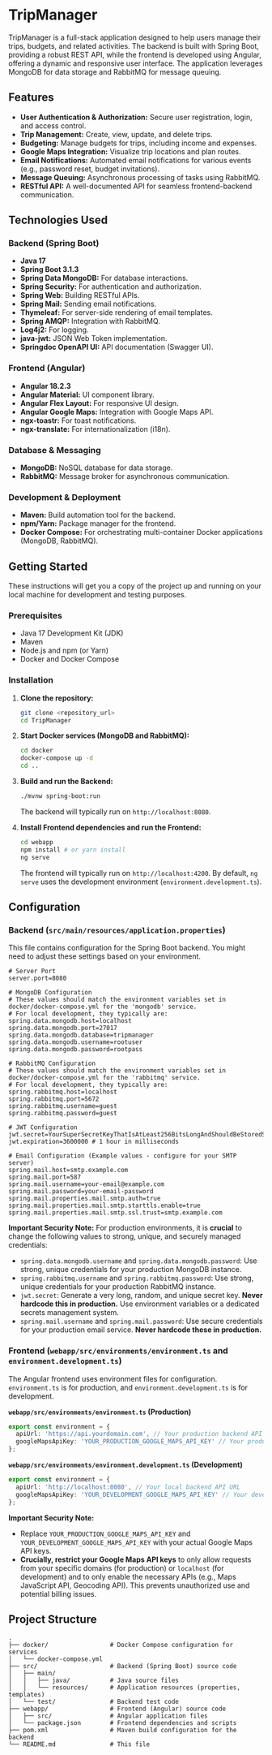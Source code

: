# TripManager

TripManager is a full-stack application designed to help users manage their trips, budgets, and related activities. The backend is built with Spring Boot, providing a robust REST API, while the frontend is developed using Angular, offering a dynamic and responsive user interface. The application leverages MongoDB for data storage and RabbitMQ for message queuing.

## Features

*   **User Authentication & Authorization:** Secure user registration, login, and access control.
*   **Trip Management:** Create, view, update, and delete trips.
*   **Budgeting:** Manage budgets for trips, including income and expenses.
*   **Google Maps Integration:** Visualize trip locations and plan routes.
*   **Email Notifications:** Automated email notifications for various events (e.g., password reset, budget invitations).
*   **Message Queuing:** Asynchronous processing of tasks using RabbitMQ.
*   **RESTful API:** A well-documented API for seamless frontend-backend communication.

## Technologies Used

### Backend (Spring Boot)

*   **Java 17**
*   **Spring Boot 3.1.3**
*   **Spring Data MongoDB:** For database interactions.
*   **Spring Security:** For authentication and authorization.
*   **Spring Web:** Building RESTful APIs.
*   **Spring Mail:** Sending email notifications.
*   **Thymeleaf:** For server-side rendering of email templates.
*   **Spring AMQP:** Integration with RabbitMQ.
*   **Log4j2:** For logging.
*   **java-jwt:** JSON Web Token implementation.
*   **Springdoc OpenAPI UI:** API documentation (Swagger UI).

### Frontend (Angular)

*   **Angular 18.2.3**
*   **Angular Material:** UI component library.
*   **Angular Flex Layout:** For responsive UI design.
*   **Angular Google Maps:** Integration with Google Maps API.
*   **ngx-toastr:** For toast notifications.
*   **ngx-translate:** For internationalization (i18n).

### Database & Messaging

*   **MongoDB:** NoSQL database for data storage.
*   **RabbitMQ:** Message broker for asynchronous communication.

### Development & Deployment

*   **Maven:** Build automation tool for the backend.
*   **npm/Yarn:** Package manager for the frontend.
*   **Docker Compose:** For orchestrating multi-container Docker applications (MongoDB, RabbitMQ).

## Getting Started

These instructions will get you a copy of the project up and running on your local machine for development and testing purposes.

### Prerequisites

*   Java 17 Development Kit (JDK)
*   Maven
*   Node.js and npm (or Yarn)
*   Docker and Docker Compose

### Installation

1.  **Clone the repository:**
    ```bash
    git clone <repository_url>
    cd TripManager
    ```

2.  **Start Docker services (MongoDB and RabbitMQ):**
    ```bash
    cd docker
    docker-compose up -d
    cd ..
    ```

3.  **Build and run the Backend:**
    ```bash
    ./mvnw spring-boot:run
    ```
    The backend will typically run on `http://localhost:8080`.

4.  **Install Frontend dependencies and run the Frontend:**
    ```bash
    cd webapp
    npm install # or yarn install
    ng serve
    ```
    The frontend will typically run on `http://localhost:4200`. By default, `ng serve` uses the development environment (`environment.development.ts`).

## Configuration

### Backend (`src/main/resources/application.properties`)

This file contains configuration for the Spring Boot backend. You might need to adjust these settings based on your environment.

```properties
# Server Port
server.port=8080

# MongoDB Configuration
# These values should match the environment variables set in docker/docker-compose.yml for the 'mongodb' service.
# For local development, they typically are:
spring.data.mongodb.host=localhost
spring.data.mongodb.port=27017
spring.data.mongodb.database=tripmanager
spring.data.mongodb.username=rootuser
spring.data.mongodb.password=rootpass

# RabbitMQ Configuration
# These values should match the environment variables set in docker/docker-compose.yml for the 'rabbitmq' service.
# For local development, they typically are:
spring.rabbitmq.host=localhost
spring.rabbitmq.port=5672
spring.rabbitmq.username=guest
spring.rabbitmq.password=guest

# JWT Configuration
jwt.secret=YourSuperSecretKeyThatIsAtLeast256BitsLongAndShouldBeStoredSecurely
jwt.expiration=3600000 # 1 hour in milliseconds

# Email Configuration (Example values - configure for your SMTP server)
spring.mail.host=smtp.example.com
spring.mail.port=587
spring.mail.username=your-email@example.com
spring.mail.password=your-email-password
spring.mail.properties.mail.smtp.auth=true
spring.mail.properties.mail.smtp.starttls.enable=true
spring.mail.properties.mail.smtp.ssl.trust=smtp.example.com
```
**Important Security Note:**
For production environments, it is **crucial** to change the following values to strong, unique, and securely managed credentials:
*   `spring.data.mongodb.username` and `spring.data.mongodb.password`: Use strong, unique credentials for your production MongoDB instance.
*   `spring.rabbitmq.username` and `spring.rabbitmq.password`: Use strong, unique credentials for your production RabbitMQ instance.
*   `jwt.secret`: Generate a very long, random, and unique secret key. **Never hardcode this in production.** Use environment variables or a dedicated secrets management system.
*   `spring.mail.username` and `spring.mail.password`: Use secure credentials for your production email service. **Never hardcode these in production.**

### Frontend (`webapp/src/environments/environment.ts` and `environment.development.ts`)

The Angular frontend uses environment files for configuration. `environment.ts` is for production, and `environment.development.ts` is for development.

**`webapp/src/environments/environment.ts` (Production)**
```typescript
export const environment = {
  apiUrl: 'https://api.yourdomain.com', // Your production backend API URL
  googleMapsApiKey: 'YOUR_PRODUCTION_GOOGLE_MAPS_API_KEY' // Your production Google Maps API Key
};
```

**`webapp/src/environments/environment.development.ts` (Development)**
```typescript
export const environment = {
  apiUrl: 'http://localhost:8080', // Your local backend API URL
  googleMapsApiKey: 'YOUR_DEVELOPMENT_GOOGLE_MAPS_API_KEY' // Your development Google Maps API Key
};
```
**Important Security Note:**
*   Replace `YOUR_PRODUCTION_GOOGLE_MAPS_API_KEY` and `YOUR_DEVELOPMENT_GOOGLE_MAPS_API_KEY` with your actual Google Maps API keys.
*   **Crucially, restrict your Google Maps API keys** to only allow requests from your specific domains (for production) or `localhost` (for development) and to only enable the necessary APIs (e.g., Maps JavaScript API, Geocoding API). This prevents unauthorized use and potential billing issues.

## Project Structure

```
.
├── docker/                 # Docker Compose configuration for services
│   └── docker-compose.yml
├── src/                    # Backend (Spring Boot) source code
│   ├── main/
│   │   ├── java/           # Java source files
│   │   └── resources/      # Application resources (properties, templates)
│   └── test/               # Backend test code
├── webapp/                 # Frontend (Angular) source code
│   ├── src/                # Angular application files
│   └── package.json        # Frontend dependencies and scripts
├── pom.xml                 # Maven build configuration for the backend
└── README.md               # This file
```
